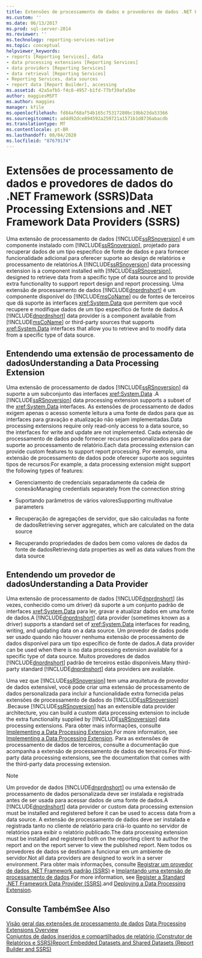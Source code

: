 ```yaml
---
title: Extensões de processamento de dados e provedores de dados .NET Framework (SSRS) | Microsoft Docs
ms.custom: ''
ms.date: 06/13/2017
ms.prod: sql-server-2014
ms.reviewer: ''
ms.technology: reporting-services-native
ms.topic: conceptual
helpviewer_keywords:
- reports [Reporting Services], data
- data processing extensions [Reporting Services]
- data providers [Reporting Services]
- data retrieval [Reporting Services]
- Reporting Services, data sources
- report data [Report Builder], accessing
ms.assetid: 42a5afb5-f4c8-4957-b1fd-77bf39afa5be
author: maggiesMSFT
ms.author: maggies
manager: kfile
ms.openlocfilehash: fd84af68af54b165c75317280bc19bb23da53366
ms.sourcegitcommit: ad4d92dce894592a259721a1571b1d8736abacdb
ms.translationtype: MT
ms.contentlocale: pt-BR
ms.lasthandoff: 08/04/2020
ms.locfileid: "87679174"
---
```

# <a name="data-processing-extensions-and-net-framework-data-providers-ssrs"></a><span data-ttu-id="e227e-102">Extensões de processamento de dados e provedores de dados do .NET Framework (SSRS)</span><span class="sxs-lookup"><span data-stu-id="e227e-102">Data Processing Extensions and .NET Framework Data Providers (SSRS)</span></span>
  <span data-ttu-id="e227e-103">Uma extensão de processamento de dados [!INCLUDE[ssRSnoversion](../../includes/ssrsnoversion-md.md)] é um componente instalado com [!INCLUDE[ssRSnoversion](../../includes/ssrsnoversion-md.md)], projetado para recuperar dados de um tipo específico de fonte de dados e para fornecer funcionalidade adicional para oferecer suporte ao design de relatórios e processamento de relatórios.</span><span class="sxs-lookup"><span data-stu-id="e227e-103">A [!INCLUDE[ssRSnoversion](../../includes/ssrsnoversion-md.md)] data processing extension is a component installed with [!INCLUDE[ssRSnoversion](../../includes/ssrsnoversion-md.md)], designed to retrieve data from a specific type of data source and to provide extra functionality to support report design and report processing.</span></span> <span data-ttu-id="e227e-104">Uma extensão de processamento de dados [!INCLUDE[dnprdnshort](../../includes/dnprdnshort-md.md)] é um componente disponível do [!INCLUDE[msCoName](../../includes/msconame-md.md)] ou de fontes de terceiros que dá suporte às interfaces <xref:System.Data> que permitem que você recupere e modifique dados de um tipo específico de fonte de dados.</span><span class="sxs-lookup"><span data-stu-id="e227e-104">A [!INCLUDE[dnprdnshort](../../includes/dnprdnshort-md.md)] data provider is a component available from [!INCLUDE[msCoName](../../includes/msconame-md.md)] or third-party sources that supports <xref:System.Data> interfaces that allow you to retrieve and to modify data from a specific type of data source.</span></span>  
  
## <a name="understanding-a-data-processing-extension"></a><span data-ttu-id="e227e-105">Entendendo uma extensão de processamento de dados</span><span class="sxs-lookup"><span data-stu-id="e227e-105">Understanding a Data Processing Extension</span></span>  
 <span data-ttu-id="e227e-106">Uma extensão de processamento de dados [!INCLUDE[ssRSnoversion](../../includes/ssrsnoversion-md.md)] dá suporte a um subconjunto das interfaces <xref:System.Data> .</span><span class="sxs-lookup"><span data-stu-id="e227e-106">A [!INCLUDE[ssRSnoversion](../../includes/ssrsnoversion-md.md)] data processing extension supports a subset of the <xref:System.Data> interfaces.</span></span> <span data-ttu-id="e227e-107">As extensões de processamento de dados exigem apenas o acesso somente leitura a uma fonte de dados para que as interfaces para gravação e atualização não sejam implementadas.</span><span class="sxs-lookup"><span data-stu-id="e227e-107">Data processing extensions require only read-only access to a data source, so the interfaces for write and update are not implemented.</span></span> <span data-ttu-id="e227e-108">Cada extensão de processamento de dados pode fornecer recursos personalizados para dar suporte ao processamento de relatório.</span><span class="sxs-lookup"><span data-stu-id="e227e-108">Each data processing extension can provide custom features to support report processing.</span></span> <span data-ttu-id="e227e-109">Por exemplo, uma extensão de processamento de dados pode oferecer suporte aos seguintes tipos de recursos:</span><span class="sxs-lookup"><span data-stu-id="e227e-109">For example, a data processing extension might support the following types of features:</span></span>  
  
-   <span data-ttu-id="e227e-110">Gerenciamento de credenciais separadamente da cadeia de conexão</span><span class="sxs-lookup"><span data-stu-id="e227e-110">Managing credentials separately from the connection string</span></span>  
  
-   <span data-ttu-id="e227e-111">Suportando parâmetros de vários valores</span><span class="sxs-lookup"><span data-stu-id="e227e-111">Supporting multivalue parameters</span></span>  
  
-   <span data-ttu-id="e227e-112">Recuperação de agregações de servidor, que são calculadas na fonte de dados</span><span class="sxs-lookup"><span data-stu-id="e227e-112">Retrieving server aggregates, which are calculated on the data source</span></span>  
  
-   <span data-ttu-id="e227e-113">Recuperando propriedades de dados bem como valores de dados da fonte de dados</span><span class="sxs-lookup"><span data-stu-id="e227e-113">Retrieving data properties as well as data values from the data source</span></span>  
  
## <a name="understanding-a-data-provider"></a><span data-ttu-id="e227e-114">Entendendo um provedor de dados</span><span class="sxs-lookup"><span data-stu-id="e227e-114">Understanding a Data Provider</span></span>  
 <span data-ttu-id="e227e-115">Uma extensão de processamento de dados [!INCLUDE[dnprdnshort](../../includes/dnprdnshort-md.md)] (às vezes, conhecido como um driver) dá suporte a um conjunto padrão de interfaces <xref:System.Data> para ler, gravar e atualizar dados em uma fonte de dados.</span><span class="sxs-lookup"><span data-stu-id="e227e-115">A [!INCLUDE[dnprdnshort](../../includes/dnprdnshort-md.md)] data provider (sometimes known as a driver) supports a standard set of <xref:System.Data> interfaces for reading, writing, and updating data on a data source.</span></span> <span data-ttu-id="e227e-116">Um provedor de dados pode ser usado quando não houver nenhuma extensão de processamento de dados disponível para um tipo específico de fonte de dados.</span><span class="sxs-lookup"><span data-stu-id="e227e-116">A data provider can be used when there is no data processing extension available for a specific type of data source.</span></span> <span data-ttu-id="e227e-117">Muitos provedores de dados [!INCLUDE[dnprdnshort](../../includes/dnprdnshort-md.md)] padrão de terceiros estão disponíveis.</span><span class="sxs-lookup"><span data-stu-id="e227e-117">Many third-party standard [!INCLUDE[dnprdnshort](../../includes/dnprdnshort-md.md)] data providers are available.</span></span>  
  
 <span data-ttu-id="e227e-118">Uma vez que [!INCLUDE[ssRSnoversion](../../includes/ssrsnoversion-md.md)] tem uma arquitetura de provedor de dados extensível, você pode criar uma extensão de processamento de dados personalizada para incluir a funcionalidade extra fornecida pelas extensões de processamento de dados do [!INCLUDE[ssRSnoversion](../../includes/ssrsnoversion-md.md)] .</span><span class="sxs-lookup"><span data-stu-id="e227e-118">Because [!INCLUDE[ssRSnoversion](../../includes/ssrsnoversion-md.md)] has an extensible data provider architecture, you can build a custom data processing extension to include the extra functionality supplied by [!INCLUDE[ssRSnoversion](../../includes/ssrsnoversion-md.md)] data processing extensions.</span></span> <span data-ttu-id="e227e-119">Para obter mais informações, consulte [Implementing a Data Processing Extension](../extensions/data-processing/implementing-a-data-processing-extension.md).</span><span class="sxs-lookup"><span data-stu-id="e227e-119">For more information, see [Implementing a Data Processing Extension](../extensions/data-processing/implementing-a-data-processing-extension.md).</span></span> <span data-ttu-id="e227e-120">Para as extensões de processamento de dados de terceiros, consulte a documentação que acompanha a extensão de processamento de dados de terceiros.</span><span class="sxs-lookup"><span data-stu-id="e227e-120">For third-party data processing extensions, see the documentation that comes with the third-party data processing extension.</span></span>  
  
> [!NOTE]  
>  <span data-ttu-id="e227e-121">Um provedor de dados [!INCLUDE[dnprdnshort](../../includes/dnprdnshort-md.md)] ou uma extensão de processamento de dados personalizada deve ser instalada e registrada antes de ser usada para acessar dados de uma fonte de dados.</span><span class="sxs-lookup"><span data-stu-id="e227e-121">A [!INCLUDE[dnprdnshort](../../includes/dnprdnshort-md.md)] data provider or custom data processing extension must be installed and registered before it can be used to access data from a data source.</span></span> <span data-ttu-id="e227e-122">A extensão de processamento de dados deve ser instalada e registrada tanto no cliente de relatório para criá-lo quanto no servidor de relatórios para exibir o relatório publicado.</span><span class="sxs-lookup"><span data-stu-id="e227e-122">The data processing extension must be installed and registered both on the reporting client to author the report and on the report server to view the published report.</span></span> <span data-ttu-id="e227e-123">Nem todos os provedores de dados se destinam a funcionar em um ambiente de servidor.</span><span class="sxs-lookup"><span data-stu-id="e227e-123">Not all data providers are designed to work in a server environment.</span></span> <span data-ttu-id="e227e-124">Para obter mais informações, consulte [Registrar um provedor de dados .NET Framework padrão &#40;SSRS&#41;](register-a-standard-net-framework-data-provider-ssrs.md) e [Implantando uma extensão de processamento de dados](../extensions/data-processing/deploying-a-data-processing-extension.md).</span><span class="sxs-lookup"><span data-stu-id="e227e-124">For more information, see [Register a Standard .NET Framework Data Provider &#40;SSRS&#41;](register-a-standard-net-framework-data-provider-ssrs.md).and [Deploying a Data Processing Extension](../extensions/data-processing/deploying-a-data-processing-extension.md).</span></span>  
  
## <a name="see-also"></a><span data-ttu-id="e227e-125">Consulte Também</span><span class="sxs-lookup"><span data-stu-id="e227e-125">See Also</span></span>  
 <span data-ttu-id="e227e-126">[Visão geral das extensões de processamento de dados](../extensions/data-processing/data-processing-extensions-overview.md) </span><span class="sxs-lookup"><span data-stu-id="e227e-126">[Data Processing Extensions Overview](../extensions/data-processing/data-processing-extensions-overview.md) </span></span>  
 [<span data-ttu-id="e227e-127">Conjuntos de dados inseridos e compartilhados de relatório &#40;Construtor de Relatórios e SSRS&#41;</span><span class="sxs-lookup"><span data-stu-id="e227e-127">Report Embedded Datasets and Shared Datasets &#40;Report Builder and SSRS&#41;</span></span>](report-embedded-datasets-and-shared-datasets-report-builder-and-ssrs.md)  
  
  
